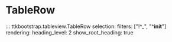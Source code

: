 # TableRow

::: ttkbootstrap.tableview.TableRow
    selection:
        filters: ["!^_", "^__init__"]
    rendering:
        heading_level: 2
        show_root_heading: true

